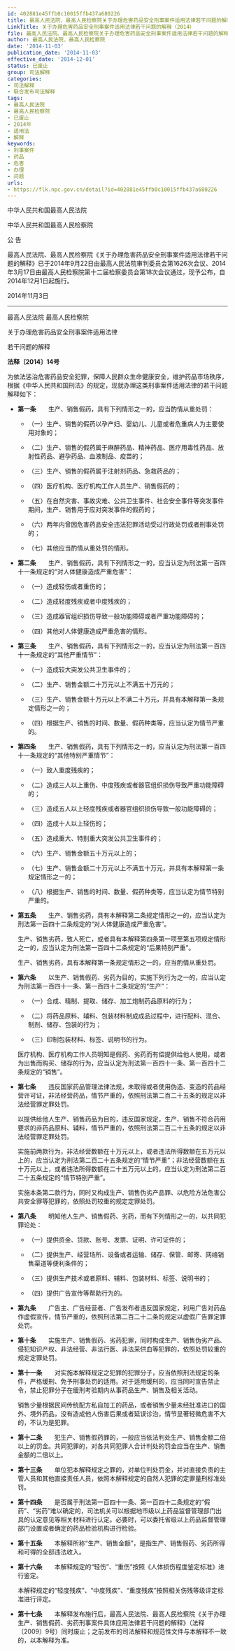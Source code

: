 ```yaml
---
id: 402881e45ffb0c10015ffb437a680226
title: 最高人民法院、最高人民检察院关于办理危害药品安全刑事案件适用法律若干问题的解释
LinkTitle: 关于办理危害药品安全刑事案件适用法律若干问题的解释（2014）
file: 最高人民法院、最高人民检察院关于办理危害药品安全刑事案件适用法律若干问题的解释_20141103_402881e45ffb0c10015ffb437a680226.docx
author: 最高人民法院、最高人民检察院
date: '2014-11-03'
publication_date: '2014-11-03'
effective_date: '2014-12-01'
status: 已废止
group: 司法解释
categories:
- 司法解释
- 联合发布司法解释
tags:
- 最高人民法院
- 最高人民检察院
- 已废止
- 2014年
- 适用法
- 解释
keywords:
- 刑事案件
- 药品
- 危害
- 办理
- 问题
urls:
- https://flk.npc.gov.cn/detail?id=402881e45ffb0c10015ffb437a680226
---
```


中华人民共和国最高人民法院

中华人民共和国最高人民检察院

公 告

最高人民法院、最高人民检察院《关于办理危害药品安全刑事案件适用法律若干问题的解释》已于2014年9月22日由最高人民法院审判委员会第1626次会议、2014年3月17日由最高人民检察院第十二届检察委员会第18次会议通过，现予公布，自2014年12月1日起施行。

2014年11月3日

---

最高人民法院 最高人民检察院

关于办理危害药品安全刑事案件适用法律

若干问题的解释

**法释〔2014〕14号**

为依法惩治危害药品安全犯罪，保障人民群众生命健康安全，维护药品市场秩序，根据《中华人民共和国刑法》的规定，现就办理这类刑事案件适用法律的若干问题解释如下：

- **第一条**　　生产、销售假药，具有下列情形之一的，应当酌情从重处罚：

  - （一）生产、销售的假药以孕产妇、婴幼儿、儿童或者危重病人为主要使用对象的；

  - （二）生产、销售的假药属于麻醉药品、精神药品、医疗用毒性药品、放射性药品、避孕药品、血液制品、疫苗的；

  - （三）生产、销售的假药属于注射剂药品、急救药品的；

  - （四）医疗机构、医疗机构工作人员生产、销售假药的；

  - （五）在自然灾害、事故灾难、公共卫生事件、社会安全事件等突发事件期间，生产、销售用于应对突发事件的假药的；

  - （六）两年内曾因危害药品安全违法犯罪活动受过行政处罚或者刑事处罚的；

  - （七）其他应当酌情从重处罚的情形。

- **第二条**　　生产、销售假药，具有下列情形之一的，应当认定为刑法第一百四十一条规定的“对人体健康造成严重危害”：

  - （一）造成轻伤或者重伤的；

  - （二）造成轻度残疾或者中度残疾的；

  - （三）造成器官组织损伤导致一般功能障碍或者严重功能障碍的；

  - （四）其他对人体健康造成严重危害的情形。

- **第三条**　　生产、销售假药，具有下列情形之一的，应当认定为刑法第一百四十一条规定的“其他严重情节”：

  - （一）造成较大突发公共卫生事件的；

  - （二）生产、销售金额二十万元以上不满五十万元的；

  - （三）生产、销售金额十万元以上不满二十万元，并具有本解释第一条规定情形之一的；

  - （四）根据生产、销售的时间、数量、假药种类等，应当认定为情节严重的。

- **第四条**　　生产、销售假药，具有下列情形之一的，应当认定为刑法第一百四十一条规定的“其他特别严重情节”：

  - （一）致人重度残疾的；

  - （二）造成三人以上重伤、中度残疾或者器官组织损伤导致严重功能障碍的；

  - （三）造成五人以上轻度残疾或者器官组织损伤导致一般功能障碍的；

  - （四）造成十人以上轻伤的；

  - （五）造成重大、特别重大突发公共卫生事件的；

  - （六）生产、销售金额五十万元以上的；

  - （七）生产、销售金额二十万元以上不满五十万元，并具有本解释第一条规定情形之一的；

  - （八）根据生产、销售的时间、数量、假药种类等，应当认定为情节特别严重的。

- **第五条**　　生产、销售劣药，具有本解释第二条规定情形之一的，应当认定为刑法第一百四十二条规定的“对人体健康造成严重危害”。

  生产、销售劣药，致人死亡，或者具有本解释第四条第一项至第五项规定情形之一的，应当认定为刑法第一百四十二条规定的“后果特别严重”。

  生产、销售劣药，具有本解释第一条规定情形之一的，应当酌情从重处罚。

- **第六条**　　以生产、销售假药、劣药为目的，实施下列行为之一的，应当认定为刑法第一百四十一条、第一百四十二条规定的“生产”：

  - （一）合成、精制、提取、储存、加工炮制药品原料的行为；

  - （二）将药品原料、辅料、包装材料制成成品过程中，进行配料、混合、制剂、储存、包装的行为；

  - （三）印制包装材料、标签、说明书的行为。

  医疗机构、医疗机构工作人员明知是假药、劣药而有偿提供给他人使用，或者为出售而购买、储存的行为，应当认定为刑法第一百四十一条、第一百四十二条规定的“销售”。

- **第七条**　　违反国家药品管理法律法规，未取得或者使用伪造、变造的药品经营许可证，非法经营药品，情节严重的，依照刑法第二百二十五条的规定以非法经营罪定罪处罚。

  以提供给他人生产、销售药品为目的，违反国家规定，生产、销售不符合药用要求的非药品原料、辅料，情节严重的，依照刑法第二百二十五条的规定以非法经营罪定罪处罚。

  实施前两款行为，非法经营数额在十万元以上，或者违法所得数额在五万元以上的，应当认定为刑法第二百二十五条规定的“情节严重”；非法经营数额在五十万元以上，或者违法所得数额在二十五万元以上的，应当认定为刑法第二百二十五条规定的“情节特别严重”。

  实施本条第二款行为，同时又构成生产、销售伪劣产品罪、以危险方法危害公共安全罪等犯罪的，依照处罚较重的规定定罪处罚。

- **第八条**　　明知他人生产、销售假药、劣药，而有下列情形之一的，以共同犯罪论处：

  - （一）提供资金、贷款、账号、发票、证明、许可证件的；

  - （二）提供生产、经营场所、设备或者运输、储存、保管、邮寄、网络销售渠道等便利条件的；

  - （三）提供生产技术或者原料、辅料、包装材料、标签、说明书的；

  - （四）提供广告宣传等帮助行为的。

- **第九条**　　广告主、广告经营者、广告发布者违反国家规定，利用广告对药品作虚假宣传，情节严重的，依照刑法第二百二十二条的规定以虚假广告罪定罪处罚。

- **第十条**　　实施生产、销售假药、劣药犯罪，同时构成生产、销售伪劣产品、侵犯知识产权、非法经营、非法行医、非法采供血等犯罪的，依照处罚较重的规定定罪处罚。

- **第十一条**　　对实施本解释规定之犯罪的犯罪分子，应当依照刑法规定的条件，严格缓刑、免予刑事处罚的适用。对于适用缓刑的，应当同时宣告禁止令，禁止犯罪分子在缓刑考验期内从事药品生产、销售及相关活动。

  销售少量根据民间传统配方私自加工的药品，或者销售少量未经批准进口的国外、境外药品，没有造成他人伤害后果或者延误诊治，情节显著轻微危害不大的，不认为是犯罪。

- **第十二条**　　犯生产、销售假药罪的，一般应当依法判处生产、销售金额二倍以上的罚金。共同犯罪的，对各共同犯罪人合计判处的罚金应当在生产、销售金额的二倍以上。

- **第十三条**　　单位犯本解释规定之罪的，对单位判处罚金，并对直接负责的主管人员和其他直接责任人员，依照本解释规定的自然人犯罪的定罪量刑标准处罚。

- **第十四条**　　是否属于刑法第一百四十一条、第一百四十二条规定的“假药”、“劣药”难以确定的，司法机关可以根据地市级以上药品监督管理部门出具的认定意见等相关材料进行认定。必要时，可以委托省级以上药品监督管理部门设置或者确定的药品检验机构进行检验。

- **第十五条**　　本解释所称“生产、销售金额”，是指生产、销售假药、劣药所得和可得的全部违法收入。

- **第十六条**　　本解释规定的“轻伤”、“重伤”按照《人体损伤程度鉴定标准》进行鉴定。

  本解释规定的“轻度残疾”、“中度残疾”、“重度残疾”按照相关伤残等级评定标准进行评定。

- **第十七条**　　本解释发布施行后，最高人民法院、最高人民检察院《关于办理生产、销售假药、劣药刑事案件具体应用法律若干问题的解释》（法释〔2009〕9号）同时废止；之前发布的司法解释和规范性文件与本解释不一致的，以本解释为准。
